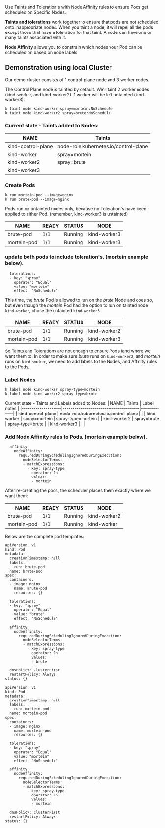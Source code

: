 Use Taints and Toleration's with Node Affinity rules to ensure Pods get scheduled on Specific Nodes.

**Taints and tolerations** work together to ensure that pods are not scheduled onto inappropriate nodes. When you taint a node, it will repel all the pods except those that have a toleration for that taint. A node can have one or many taints associated with it.

**Node Affinity** allows you to constrain which nodes your Pod can be scheduled on based on node labels

## Demonstration using local Cluster

Our demo cluster consists of 1 control-plane node and 3 worker nodes.

The Control Plane node is tainted by default. We'll taint 2 worker nodes (kind-worker, and kind-worker2). 1 worker will be left untainted (kind-worker3).

```
k taint node kind-worker spray=mortein:NoSchedule
k taint node kind-worker2 spray=brute:NoSchedule
```

### Current state - Taints added to Nodes:

| NAME               | Taints                                |
|--------------------|---------------------------------------|
| kind-control-plane | node-role.kubernetes.io/control-plane |
| kind-worker        | spray=mortein                         |
| kind-worker2       | spray=brute                           |
| kind-worker3       |                                       |


### Create Pods

```
k run mortein-pod --image=nginx
k run brute-pod --image=nginx
```

Pods run on untainted nodes only, because no Toleration's have been applied to either Pod. (remember, kind-worker3 is untainted)

| NAME        | READY | STATUS  | NODE         |
|-------------|-------|---------|--------------|
| brute-pod   | 1/1   | Running | kind-worker3 |
| mortein-pod | 1/1   | Running | kind-worker3 |

### update both pods to include toleration's. (mortein example below).

```
  tolerations:
  - key: "spray"
    operator: "Equal"
    value: "mortein"
    effect: "NoSchedule"
```

This time, the _brute_ Pod is allowed to run on the _brute_ Node and does so, but even though the _mortein_ Pod had the option to run on tainted node `kind-worker`, chose the untainted `kind-worker3`

| NAME        | READY | STATUS  | NODE         |
|-------------|-------|---------|--------------|
| brute-pod   | 1/1   | Running | kind-worker2 |
| mortein-pod | 1/1   | Running | kind-worker3 |

So Taints and Tolerations are not enough to ensure Pods land where we want them to. In order to make sure _brute_ runs on `kind-worker2`, and _mortein_ runs on `kind-worker`, we need to add labels to the Nodes, and Affinity rules to the Pods. 

### Label Nodes

```
k label node kind-worker spray-type=mortein
k label node kind-worker2 spray-type=brute
```

Current state - Taints and Labels added to Nodes:
| NAME               | Taints                                | Label notes |
|--------------------|---------------------------------------|-------------|
| kind-control-plane | node-role.kubernetes.io/control-plane |             |
| kind-worker        | spray=mortein                         | spray-type=mortein  |
| kind-worker2       | spray=brute                           | spray-type=brute  |
| kind-worker3       |                                       |             |


### Add Node Affinity rules to Pods. (mortein example below).

```
  affinity:
    nodeAffinity:
      requiredDuringSchedulingIgnoredDuringExecution:
        nodeSelectorTerms:
        - matchExpressions:
          - key: spray-type
            operator: In
            values:
            - mortein
```
After re-creating the pods, the scheduler places them exactly where we want them:

| NAME        | READY | STATUS  | NODE         |
|-------------|-------|---------|--------------|
| brute-pod   | 1/1   | Running | kind-worker2 |
| mortein-pod | 1/1   | Running | kind-worker  |


Below are the complete pod templates:

```
apiVersion: v1
kind: Pod
metadata:
  creationTimestamp: null
  labels:
    run: brute-pod
  name: brute-pod
spec:
  containers:
  - image: nginx
    name: brute-pod
    resources: {}

  tolerations:
  - key: "spray"
    operator: "Equal"
    value: "brute"
    effect: "NoSchedule"

  affinity:
    nodeAffinity:
      requiredDuringSchedulingIgnoredDuringExecution:
        nodeSelectorTerms:
        - matchExpressions:
          - key: spray-type
            operator: In
            values:
            - brute

  dnsPolicy: ClusterFirst
  restartPolicy: Always
status: {}
```

```
apiVersion: v1
kind: Pod
metadata:
  creationTimestamp: null
  labels:
    run: mortein-pod
  name: mortein-pod
spec:
  containers:
  - image: nginx
    name: mortein-pod
    resources: {}

  tolerations:
  - key: "spray"
    operator: "Equal"
    value: "mortein"
    effect: "NoSchedule"

  affinity:
    nodeAffinity:
      requiredDuringSchedulingIgnoredDuringExecution:
        nodeSelectorTerms:
        - matchExpressions:
          - key: spray-type
            operator: In
            values:
            - mortein

  dnsPolicy: ClusterFirst
  restartPolicy: Always
status: {}
```


